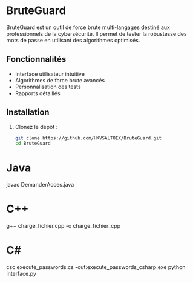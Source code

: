 # BruteGuard

BruteGuard est un outil de force brute multi-langages destiné aux professionnels de la cybersécurité. Il permet de tester la robustesse des mots de passe en utilisant des algorithmes optimisés.

## Fonctionnalités

- Interface utilisateur intuitive
- Algorithmes de force brute avancés
- Personnalisation des tests
- Rapports détaillés

## Installation

1. Clonez le dépôt :
   ```bash
   git clone https://github.com/HKVSALTOEX/BruteGuard.git
   cd BruteGuard
# Java
javac DemanderAcces.java
# C++
g++ charge_fichier.cpp -o charge_fichier_cpp
# C#
csc execute_passwords.cs -out:execute_passwords_csharp.exe
python interface.py
